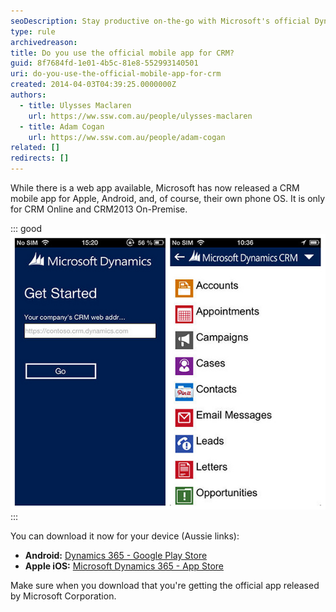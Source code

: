 ```yaml
---
seoDescription: Stay productive on-the-go with Microsoft's official Dynamics CRM mobile app, available for Android and iOS devices, providing secure access to your company data.
type: rule
archivedreason:
title: Do you use the official mobile app for CRM?
guid: 8f7684fd-1e01-4b5c-81e8-552993140501
uri: do-you-use-the-official-mobile-app-for-crm
created: 2014-04-03T04:39:25.0000000Z
authors:
  - title: Ulysses Maclaren
    url: https://ww.ssw.com.au/people/ulysses-maclaren
  - title: Adam Cogan
    url: https://ww.ssw.com.au/people/adam-cogan
related: []
redirects: []
---
```


While there is a web app available, Microsoft has now released a CRM mobile app for Apple, Android, and, of course, their own phone OS. It is only for CRM Online and CRM2013 On-Premise.

<!--endintro-->

::: good  
![Figure: CRM on your mobile gives you even more accessibility to your important company information](crm-mobile.jpg)  
:::

You can download it now for your device (Aussie links):

- **Android:** [Dynamics 365 - Google Play Store](https://play.google.com/store/apps/details?id=com.microsoft.crm.crmphone)
- **Apple iOS:** [Microsoft Dynamics 36‪5 - App Store](https://apps.apple.com/au/app/microsoft-dynamics-365/id678800460)

Make sure when you download that you're getting the official app released by Microsoft Corporation.
